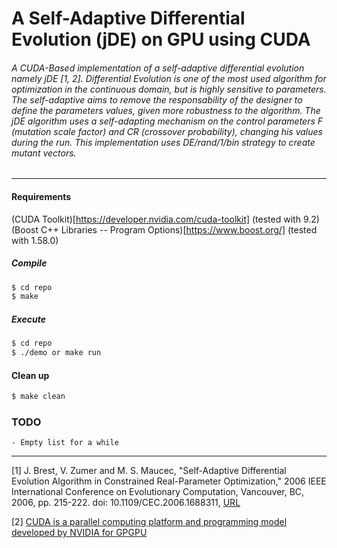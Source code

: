 # A Self-Adaptive Differential Evolution (jDE) on GPU using CUDA

###### A CUDA-Based implementation of a self-adaptive differential evolution namely jDE [1, 2]. Differential Evolution is one of the most used algorithm for optimization in the continuous domain, but is highly sensitive to parameters. The self-adaptive aims to remove the responsability of the designer to define the parameters values, given more robustness to the algorithm. The jDE algorithm uses a self-adapting mechanism on the control parameters F (mutation scale factor) and CR (crossover probability), changing his values during the run. This implementation uses DE/rand/1/bin strategy to create mutant vectors.

***
#### Requirements

(CUDA Toolkit)[https://developer.nvidia.com/cuda-toolkit] (tested with 9.2)
(Boost C++ Libraries -- Program Options)[https://www.boost.org/] (tested with 1.58.0)

##### Compile

```sh
$ cd repo
$ make
```
##### Execute

```sh
$ cd repo
$ ./demo or make run
```

#### Clean up

```sh
$ make clean
```

### TODO

    - Empty list for a while

***

[1] J. Brest, V. Zumer and M. S. Maucec, "Self-Adaptive Differential Evolution Algorithm in Constrained Real-Parameter Optimization," 2006 IEEE International Conference on Evolutionary Computation, Vancouver, BC, 2006, pp. 215-222. doi: 10.1109/CEC.2006.1688311, [URL](http://ieeexplore.ieee.org/stamp/stamp.jsp?tp=&arnumber=1688311&isnumber=35623)

[2] [CUDA is a parallel computing platform and programming model developed by NVIDIA for GPGPU](https://developer.nvidia.com/cuda-zone)
